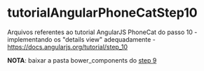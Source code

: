 # tutorialAngularPhoneCatStep10
Arquivos referentes  ao tutorial AngularJS PhoneCat do passo 10 - implementando os "details view" adequadamente - https://docs.angularjs.org/tutorial/step_10

<b>NOTA</b>: baixar a pasta bower_components do <a href="https://github.com/feliperanieri/tutorialAngularPhoneCatStep9" title="link para o passo 9">step 9</a>
